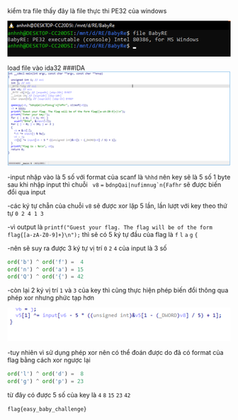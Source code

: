 kiểm tra file thấy đây là file thực thi PE32 của windows

![](file.png)

load file vào ida32
###IDA
![](ida1.png)

-input nhập vào là 5 số với format của scanf là `%hhd` nên key sẽ là 5 số 1 byte 
sau khi nhập input thì chuỗi ` v8` `=` ``bdnpQai|nufimnug`n{Fafhr`` sẽ được biến đổi qua input 

-các ký tự chẵn của chuỗi `v8` sẽ được xor lặp 5 lần, lần lượt với key theo thứ tự `0 2 4 1 3`

-vì output là `printf("Guest your flag. The flag will be of the form flag{[a-zA-Z0-9]+}\n");` 
thì sẽ có 5 ký tự đầu của flag là `f` `l` `a` `g` `{`

-nên sẽ suy ra được 3 ký tự vị trí `0` `2` `4` của input là 3 số

```python
ord('b') ^ ord('f') =  4 
ord('n') ^ ord('a') = 15
ord('Q') ^ ord('{') = 42
```

-còn lại 2 ký vị trí `1` và `3` của key thì cũng thực hiện phép biến đổi thông qua phép xor nhưng phức tạp hơn

 ![](ida2.png)
 
-tuy nhiên vì sử dụng phép xor nên có thể đoán được do đã có format của flag bằng cách xor ngược lại

```python
ord('l') ^ ord('d') =  8
ord('g') ^ ord('p') = 23
```
từ đây có được 5 số của key là `4` `8` `15` `23` `42`

`flag{easy_baby_challenge}`
